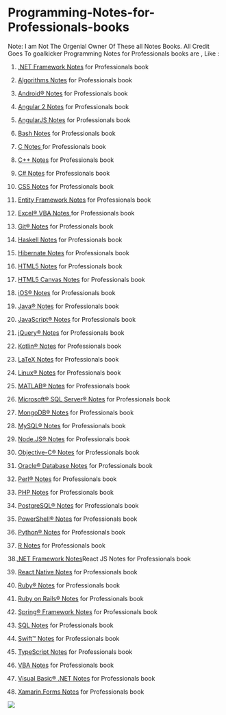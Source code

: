 # Programming-Notes-for-Professionals-books
Note: I am Not The Orgenial Owner Of These all Notes Books. All Credit  Goes To goalkicker
Programming Notes for Professionals books are , Like :

1. [.NET Framework Notes](https://github.com/fagunti/Programming-Notes-for-Professionals-books/blob/main/DotNETFrameworkNotesForProfessionals.pdf) for Professionals book 

2. [Algorithms Notes](https://github.com/fagunti/Programming-Notes-for-Professionals-books/blob/main/AlgorithmsNotesForProfessionals.pdf) for Professionals book

3. [Android® Notes](https://github.com/fagunti/Programming-Notes-for-Professionals-books/blob/main/AndroidNotesForProfessionals.pdf) for Professionals book

4. [Angular 2 Notes](https://github.com/fagunti/Programming-Notes-for-Professionals-books/blob/main/Angular2NotesForProfessionals.pdf) for Professionals book

5. [AngularJS Notes](https://github.com/fagunti/Programming-Notes-for-Professionals-books/blob/main/AngularJSNotesForProfessionals.pdf) for Professionals book

6. [Bash Notes](https://github.com/fagunti/Programming-Notes-for-Professionals-books/blob/main/BashNotesForProfessionals.pdf) for Professionals book

7. [C Notes ](https://github.com/fagunti/Programming-Notes-for-Professionals-books/blob/main/CNotesForProfessionals.pdf)for Professionals book

8. [C++ Notes](https://github.com/fagunti/Programming-Notes-for-Professionals-books/blob/main/CPlusPlusNotesForProfessionals.pdf) for Professionals book

9. [C# Notes](https://github.com/fagunti/Programming-Notes-for-Professionals-books/blob/main/CSharpNotesForProfessionals.pdf) for Professionals book

10. [CSS Notes](https://github.com/fagunti/Programming-Notes-for-Professionals-books/blob/main/CSSNotesForProfessionals.pdf) for Professionals book

11. [Entity Framework Notes](https://github.com/fagunti/Programming-Notes-for-Professionals-books/blob/main/EntityFrameworkNotesForProfessionals.pdf) for Professionals book

12. [Excel® VBA Notes ](https://github.com/fagunti/Programming-Notes-for-Professionals-books/blob/main/ExcelVBANotesForProfessionals.pdf) for Professionals book

13. [Git® Notes](https://github.com/fagunti/Programming-Notes-for-Professionals-books/blob/main/GitNotesForProfessionals.pdf) for Professionals book

14. [Haskell Notes](https://github.com/fagunti/Programming-Notes-for-Professionals-books/blob/main/HaskellNotesForProfessionals.pdf) for Professionals book

15. [Hibernate Notes](https://github.com/fagunti/Programming-Notes-for-Professionals-books/blob/main/DotNETFrameworkNotesForProfessionals.pdf) for Professionals book

16. [HTML5 Notes](https://github.com/fagunti/Programming-Notes-for-Professionals-books/blob/main/HTML5NotesForProfessionals.pdf) for Professionals book

17. [HTML5 Canvas Notes](https://github.com/fagunti/Programming-Notes-for-Professionals-books/blob/main/HTML5CanvasNotesForProfessionals.pdf) for Professionals book

18. [iOS® Notes](https://github.com/fagunti/Programming-Notes-for-Professionals-books/blob/main/iOSNotesForProfessionals.pdf) for Professionals book

19. [Java® Notes](https://github.com/fagunti/Programming-Notes-for-Professionals-books/blob/main/JavaNotesForProfessionals.pdf) for Professionals book

20. [JavaScript® Notes](https://github.com/fagunti/Programming-Notes-for-Professionals-books/blob/main/JavaScriptNotesForProfessionals.pdf) for Professionals book

21. [jQuery® Notes](https://github.com/fagunti/Programming-Notes-for-Professionals-books/blob/main/jQueryNotesForProfessionals.pdf) for Professionals book

22. [Kotlin® Notes](https://github.com/fagunti/Programming-Notes-for-Professionals-books/blob/main/KotlinNotesForProfessionals.pdf) for Professionals book

23. [LaTeX Notes](https://github.com/fagunti/Programming-Notes-for-Professionals-books/blob/main/LaTeXNotesForProfessionals.pdf) for Professionals book

24. [Linux® Notes](https://github.com/fagunti/Programming-Notes-for-Professionals-books/blob/main/LinuxNotesForProfessionals.pdf) for Professionals book

25. [MATLAB® Notes](https://github.com/fagunti/Programming-Notes-for-Professionals-books/blob/main/MATLABNotesForProfessionals.pdf) for Professionals book

26. [Microsoft® SQL Server® Notes](https://github.com/fagunti/Programming-Notes-for-Professionals-books/blob/main/MicrosoftSQLServerNotesForProfessionals.pdf) for Professionals book

27. [MongoDB® Notes](https://github.com/fagunti/Programming-Notes-for-Professionals-books/blob/main/MongoDBNotesForProfessionals.pdf) for Professionals book

28. [MySQL® Notes](https://github.com/fagunti/Programming-Notes-for-Professionals-books/blob/main/MySQLNotesForProfessionals.pdf) for Professionals book

29. [Node.JS® Notes](https://github.com/fagunti/Programming-Notes-for-Professionals-books/blob/main/NodeJSNotesForProfessionals.pdf) for Professionals book

30. [Objective-C® Notes](https://github.com/fagunti/Programming-Notes-for-Professionals-books/blob/main/ObjectiveCNotesForProfessionals.pdf) for Professionals book

31. [Oracle® Database Notes](https://github.com/fagunti/Programming-Notes-for-Professionals-books/blob/main/OracleDatabaseNotesForProfessionals.pdf) for Professionals book

32. [Perl® Notes](https://github.com/fagunti/Programming-Notes-for-Professionals-books/blob/main/PerlNotesForProfessionals.pdf) for Professionals book

33. [PHP Notes](https://github.com/fagunti/Programming-Notes-for-Professionals-books/blob/main/PHPNotesForProfessionals.pdf) for Professionals book

34. [PostgreSQL® Notes](https://github.com/fagunti/Programming-Notes-for-Professionals-books/blob/main/PostgreSQLNotesForProfessionals.pdf) for Professionals book

35. [PowerShell® Notes](https://github.com/fagunti/Programming-Notes-for-Professionals-books/blob/main/PowerShellNotesForProfessionals.pdf) for Professionals book

36. [Python® Notes](https://github.com/fagunti/Programming-Notes-for-Professionals-books/blob/main/PythonNotesForProfessionals.pdf) for Professionals book

37. [R Notes](https://github.com/fagunti/Programming-Notes-for-Professionals-books/blob/main/RNotesForProfessionals.pdf) for Professionals book

38.[.NET Framework Notes](https://github.com/fagunti/Programming-Notes-for-Professionals-books/blob/main/DotNETFrameworkNotesForProfessionals.pdf)React JS Notes for Professionals book

39. [React Native Notes](https://github.com/fagunti/Programming-Notes-for-Professionals-books/blob/main/ReactNativeNotesForProfessionals.pdf) for Professionals book

40. [Ruby® Notes](https://github.com/fagunti/Programming-Notes-for-Professionals-books/blob/main/RubyNotesForProfessionals.pdf) for Professionals book

41. [Ruby on Rails® Notes](https://github.com/fagunti/Programming-Notes-for-Professionals-books/blob/main/RubyOnRailsNotesForProfessionals.pdf) for Professionals book

42. [Spring® Framework Notes](https://github.com/fagunti/Programming-Notes-for-Professionals-books/blob/main/DotNETFrameworkNotesForProfessionals.pdf) for Professionals book

43. [SQL Notes](https://github.com/fagunti/Programming-Notes-for-Professionals-books/blob/main/SQLNotesForProfessionals.pdf) for Professionals book

44. [Swift™ Notes](https://github.com/fagunti/Programming-Notes-for-Professionals-books/blob/main/SwiftNotesForProfessionals.pdf) for Professionals book

45. [TypeScript Notes](https://github.com/fagunti/Programming-Notes-for-Professionals-books/blob/main/TypeScriptNotesForProfessionals.pdf) for Professionals book

46. [VBA Notes](https://github.com/fagunti/Programming-Notes-for-Professionals-books/blob/main/VBANotesForProfessionals.pdf) for Professionals book

47. [Visual Basic® .NET Notes](https://github.com/fagunti/Programming-Notes-for-Professionals-books/blob/main/VisualBasic_NETNotesForProfessionals.pdf) for Professionals book

48. [Xamarin.Forms Notes](https://github.com/fagunti/Programming-Notes-for-Professionals-books/blob/main/iOSNotesForProfessionals.pdf) for Professionals book



<a href="https://www.buymeacoffee.com/fagun18"><img src="https://img.buymeacoffee.com/button-api/?text=Buy me a coffee&emoji=&slug=fagun18&button_colour=FFDD00&font_colour=000000&font_family=Cookie&outline_colour=000000&coffee_colour=ffffff" /></a>
